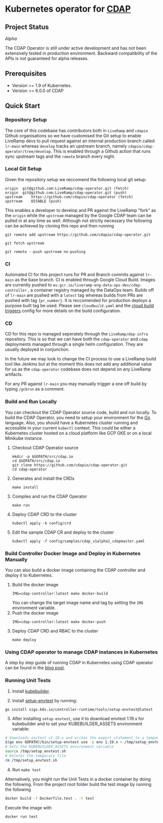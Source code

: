 # Kubernetes operator for [CDAP](http://cdap.io)

## Project Status

*Alpha*

The CDAP Operator is still under active development and has not been extensively tested in production environment. Backward compatibility of the APIs is not guaranteed for alpha releases.

## Prerequisites
* Version >= 1.9 of Kubernetes.
* Version >= 6.0.0 of CDAP

## Quick Start

### Repository Setup

The core of this codebase has contributors both in `LiveRamp` and `cdapio` Github organisations so we have customised the Git setup to enable LiveRamp devs to pull request against an internal production branch called `lr-main` whereas `develop` tracks an upstream branch, namely `cdapio/cdap-operator/tree/develop`. This is enabled through a Github action that runs sync upstream tags and the `remote` branch every night. 

### Local Git Setup

Given the repository setup we reccomend the following local git setup: 

```
origin	git@github.com:LiveRamp/cdap-operator.git (fetch)
origin	git@github.com:LiveRamp/cdap-operator.git (push)
upstream	https://github.com/cdapio/cdap-operator (fetch)
upstream	DISABLE (push)
```

This enables a developer to develop and PR against the LiveRamp "fork" as the `origin` while the `upstream` managed by the Google CDAP team can be pulled in at any time as well. Although not strictly necessary the following can be achieved by cloning this repo and then running

`git remote add upstream https://github.com/cdapio/cdap-operator.git`

`git fetch upstream`

`git remote --push upstream no-pushing`

### CI

Automated CI for this project runs for PR and Branch commits against `lr-main` as the base branch. CI is enabled through Google Cloud Build. Images are currently pushed to `eu.gcr.io/liveramp-eng-data-ops-dev/cdap-controller` , a container registry managed by the DataOps team. Builds off of `lr-main` are pushed with a `latest` tag whereas builds from PRs are pushed with tag `{pr_number}`. It is reccomended for production deploys a purpose built tag be used. Please see `cloudbuild.yaml` and the [cloud build triggers](https://console.cloud.google.com/cloud-build/triggers?project=liveramp-eng-data-ops-dev) config for more details on the build configuration.

### CD

CD for this repo is managed seperately through the `LiveRamp/dop-infra` repository. This is so that we can have both the `cdap-operator` and `cdap` deployments managed through a single helm configuration. They are usually deployed in conjunction. 

In the future we may look to change the CI process to use a LiveRamp build tool like Jenkins but at the moment this does not add any additional value for us as the `cdap-operator` codebase does not depend on any LiveRamp artifacts.

For any PR against `lr-main` you may manually trigger a one off build by typing `/gcbrun` as a comment.

### Build and Run Locally

You can checkout the CDAP Operator source code, build and run locally. To build the CDAP Operator, you need to setup your environment for the [Go](https://golang.org/doc/install) language. Also, you should have a Kubernetes cluster running and accessible in your current `kubectl` context. This could be either a Kubernetes cluster hosted on a cloud platform like GCP GKE or on a local Minikube instance.

1. Checkout CDAP Operator source
   ```
   mkdir -p $GOPATH/src/cdap.io
   cd $GOPATH/src/cdap.io
   git clone https://github.com/cdapio/cdap-operator.git
   cd cdap-operator
   ```
1. Generates and install the CRDs
   ```
   make install
   ```
1. Compiles and run the CDAP Operator
   ```
   make run
   ```
1. Deploy CDAP CRD to the cluster
   ```
   kubectl apply -k config/crd
   ```
1. Edit the sample CDAP CR and deploy to the cluster
   ```
   kubectl apply -f config/samples/cdap_v1alpha1_cdapmaster.yaml
   ```
   
### Build Controller Docker Image and Deploy in Kubernetes Manually

You can also build a docker image containing the CDAP controller and deploy it to Kubernetes.

1. Build the docker image
   ```
   IMG=cdap-controller:latest make docker-build
   ``` 
   You can change the target image name and tag by setting the `IMG` environment variable.
1. Push the docker image
   ```
   IMG=cdap-controller:latest make docker-push
   ```
1. Deploy CDAP CRD and RBAC to the cluster
   ```
   make deploy
   ```

### Using CDAP operator to manage CDAP instances in Kubernetes

A step by step guide of running CDAP in Kubernetes using CDAP operator can be found in the [blog post](https://link.medium.com/hpPbiUYT9X).

### Running Unit Tests

1. Install [kubebuilder](https://book-v1.book.kubebuilder.io/quick_start.html).

2. Install [setup-envtest](https://github.com/kubernetes-sigs/controller-runtime/tree/master/tools/setup-envtest#envtest-binaries-manager) by running:
```
go install sigs.k8s.io/controller-runtime/tools/setup-envtest@latest
```

3. After installing `setup-envtest`, use it to download envtest 1.19.x for kubebuilder and to set your KUBEBUILDER_ASSETS environment variable:
```bash
# Downloads envtest v1.19.x and writes the export statement to a temporary file
$(go env GOPATH)/bin/setup-envtest use -p env 1.19.x > /tmp/setup_envtest.sh
# Sets the KUBEBUILDER_ASSETS environment variable
source /tmp/setup_envtest.sh
# Deletes the temporary file
rm /tmp/setup_envtest.sh
```

4. Run `make test`

Alternatively, you might run the Unit Tests in a docker container by doing the following.
From the project root folder build the test image by running the following
```bash
docker build -f Dockerfile.test . -t test
```
Execute the image with
```bash
docker run test
```